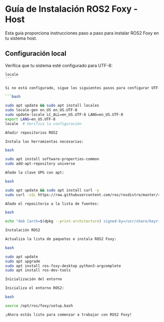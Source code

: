 # Guía de Instalación ROS2 Foxy - Host

Esta guía proporciona instrucciones paso a paso para instalar ROS2 Foxy en tu sistema host.

## Configuración local

Verifica que tu sistema esté configurado para UTF-8:

```bash
locale
´´´

Si no está configurado, sigue los siguientes pasos para configurar UTF-8:

```bash

sudo apt update && sudo apt install locales
sudo locale-gen en_US en_US.UTF-8
sudo update-locale LC_ALL=en_US.UTF-8 LANG=en_US.UTF-8
export LANG=en_US.UTF-8
locale  # Verifica la configuración

Añadir repositorios ROS2

Instala las herramientas necesarias:

bash

sudo apt install software-properties-common
sudo add-apt-repository universe

Añade la clave GPG con apt:

bash

sudo apt update && sudo apt install curl -y
sudo curl -sSL https://raw.githubusercontent.com/ros/rosdistro/master/ros.key -o /usr/share/keyrings/ros-archive-keyring.gpg

Añade el repositorio a la lista de fuentes:

bash

echo "deb [arch=$(dpkg --print-architecture) signed-by=/usr/share/keyrings/ros-archive-keyring.gpg] http://packages.ros.org/ros2/ubuntu $(. /etc/os-release && echo $UBUNTU_CODENAME) main" | sudo tee /etc/apt/sources.list.d/ros2.list > /dev/null

Instalación ROS2

Actualiza la lista de paquetes e instala ROS2 Foxy:

bash

sudo apt update
sudo apt upgrade
sudo apt install ros-foxy-desktop python3-argcomplete
sudo apt install ros-dev-tools

Inicialización del entorno

Inicializa el entorno ROS2:

bash

source /opt/ros/foxy/setup.bash

¡Ahora estás listo para comenzar a trabajar con ROS2 Foxy!
